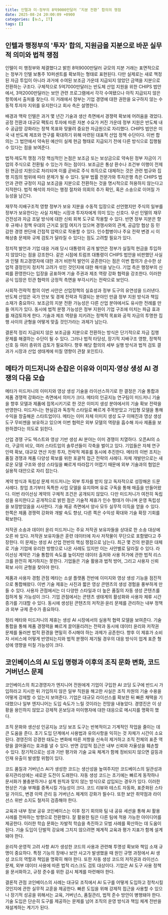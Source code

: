 ```yaml
---
title: 인텔과 미·정부의 8억9000만달러 ‘지분 전환’ 합의의 쟁점
date: 2025-08-24 20:00:09 +0900
categories: [뉴스, IT]
tags: []
---
```


## 인텔과 행정부의 '투자' 합의, 지원금을 지분으로 바꾼 실무적 의미와 법적 쟁점
인텔이 미 행정부와 체결했다고 밝힌 8억9000만달러 규모의 지분 거래는 표면적으로는 정부가 인텔 보통주 10퍼센트를 확보하는 형태로 표현된다. 다만 실제로는 새로 책정된 자금 투입이 아니라 과거에 수여된 보조금 가운데 지급되지 않았던 금액을 지분으로 전환하는 구조다. 구체적으로 5억7000만달러는 반도체 산업 지원을 위한 CHIPS 법안에서, 3억2000만달러는 보안 관련 프로그램에서 각각 수여됐으나 아직 지급되지 않은 항목에서 출처를 찾는다. 이 거래에서 정부는 기업 경영에 대한 권한을 요구하지 않는 수동적 투자자 지위를 유지한다고 회사 측은 설명한다.

배경과 맥락
인텔은 과거 몇 년간 기술과 생산 측면에서 경쟁력 확보에 어려움을 겪었다. 공정 전환과 대규모 팩토리 투자에 따른 자본 수요가 커진 가운데 정부 지원은 반도체 내수 공급망 강화라는 정책 목표와 맞물려 중요한 자금원으로 자리했다. CHIPS 법안은 미국 내 반도체 제조와 연구를 확대하기 위해 마련된 대표적 산업 정책 수단이다. 이번 합의는 그 법안에서 약속된 예산이 실제 현금 형태로 지급되기 전에 다른 방식으로 집행될 수 있다는 점을 보여준다.

법적·제도적 쟁점
가장 핵심적인 논점은 보조금 또는 보상금으로 약속된 정부 자금이 기업의 주식으로 전환될 수 있는가 하는 점이다. 보조금은 통상 환수나 조건부 이행이 전제된 현금성 지원으로 처리되며 이를 곧바로 주식 취득으로 대체하는 것은 관련 법규와 집행 지침의 범위에 따라 문제가 될 수 있다. 일부 법률 전문가와 투자은행 측은 CHIPS 법안과 관련 규정이 지급 보조금을 지분으로 전환하는 것을 명시적으로 허용하지 않는다고 지적한다. 법적 해석의 차이는 행정 절차와 의회의 추가 확인, 혹은 소송으로 이어질 가능성을 남긴다.

재무적·지배구조적 영향
정부가 보유 지분을 수동적 입장으로 선언했지만 주식의 일부를 정부가 보유한다는 사실 자체는 시장과 투자자에게 의미 있는 신호다. 우선 인텔의 재무 건전성과 자금 조달 방식에 대한 신뢰 회복 도구로 작용할 수 있다. 반면 정부 지분은 향후 규제나 정책 우대의 근거로 읽힐 여지가 있으며 경쟁사와의 관계, 공급망 협상 등 민감한 경영 판단에 간접적 압력으로 작용할 수 있다. 인수합병이나 주요 전략 변경 시 이해상충 문제와 규제 검토가 달라질 수 있다는 점도 고려할 필요가 있다.

정치적 발언과 기업 대응
거래 당시 대통령의 공개 발언은 정부가 실질적 현금을 투입하지 않았다는 점을 강조한다. 같은 시점에 트럼프 대통령이 CHIPS 법안을 비판했던 사실과 인텔 최고경영자에 대한 과거 비판적 발언이 공존한다는 점은 이번 합의가 순수한 상업적 결정인지 정치적 고려가 섞인 것인지에 대한 해석을 낳는다. 기업 측은 행정부의 신뢰를 환영한다는 입장을 공표하며 기술 주권과 제조 역량 강화 협력을 강조한다. 이러한 공식 입장은 민관 협력의 긍정적 측면을 부각시키는 전략으로 보인다.

사회적·전략적 함의
이번 사안은 산업정책의 실효성과 정부 도구의 유연성을 드러낸다. 반도체 산업은 국가 안보 및 경제 전략과 직결되는 분야인 만큼 정부 지원 방식과 책임 소재가 중요하다. 보조금의 지분 전환 가능성은 다른 산업 분야에서도 유사한 전례를 만들 여지가 있다. 동시에 법적 분쟁 가능성은 정부 지원이 기업 구조에 미치는 파급 효과를 재검토하게 한다. 기술과 제조 역량을 지키려는 정책적 목표와 공적 자금의 투명한 집행 사이의 균형을 어떻게 맞출 것인가라는 과제가 남는다.

결론적 정리
지급되지 않은 보조금을 지분으로 전환하는 방식은 단기적으로 자금 집행 문제를 해결하는 수단이 될 수 있다. 그러나 법적 타당성, 장기적 지배구조 영향, 정책적 신호 등 여러 층위의 검토가 필요하다. 향후 해당 합의의 세부 실행 방식과 법적 검토 결과가 시장과 산업 생태계에 미칠 영향이 관찰 포인트다.

## 메타가 미드저니와 손잡은 이유와 이미지·영상 생성 AI 경쟁의 다음 모습
메타가 미드저니의 이미지와 영상 생성 기술을 라이선스하기로 한 결정은 기술 통합과 제품 경쟁력 강화라는 측면에서 의미가 크다. 메타의 인공지능 연구팀이 미드저니 기술을 향후 모델과 제품에 접목시키기로 한 것은 이미지 생성 분야에서의 기술 확보 전략을 반영한다. 미드저니는 현실감과 독창적 스타일로 빠르게 주목받았고 가입형 모델을 통해 수익을 창출해온 스타트업이다. 메타는 이미 자체 이미지 생성 도구 이매진과 영상 생성 도구 무비젠을 보유하고 있으며 이번 협력은 외부 모델의 역량을 흡수해 자사 제품을 보완하겠다는 의도로 읽힌다.

산업 경쟁 구도
텍스트와 영상 기반 생성 AI 분야는 이미 경쟁이 치열하다. 오픈AI의 소라, 구글의 비오, 여러 스타트업의 솔루션들이 각축을 벌이고 있다. 기업들은 자체 연구 인력 확보, 대규모 연산 자원 투자, 전략적 제휴를 동시에 추진한다. 메타의 이번 조치는 품질 경쟁과 제품 다양성 확보를 위한 포괄적 접근 전략의 사례다. 자체 개발만으로는 새로운 모델 구조와 생성 스타일을 빠르게 따라잡기 어렵기 때문에 외부 기술과의 협업은 실용적 대안으로 자리 잡는다.

계약 방식과 독립성 문제
미드저니는 외부 투자를 받지 않고 독자적으로 성장해온 드문 사례다. 창업 초기부터 독특한 사업 모델을 유지하며 유료 구독을 통해 매출을 만들어왔다. 이번 라이선싱 계약의 구체적 조건은 공개되지 않았다. 다만 미드저니가 여전히 독립성을 유지한다고 공개적으로 밝힌 점은 기술적 제휴가 인수 형태가 아니며 운영 독립성을 보장받았음을 시사한다. 기술 제공 측면에서 양사 모두 실무적 이득을 얻을 수 있다. 한쪽은 제품 경쟁력 강화와 개발 속도 향상, 다른 쪽은 수익성 확대와 기술 확장 기회를 확보한다.

저작권 소송과 데이터 윤리
미드저니는 주요 저작권 보유자들을 상대로 한 소송 대상에 오른 바 있다. 저작권 보유자들은 훈련 데이터에 자사 저작물이 무단으로 포함됐다고 주장한다. 이 문제는 생성 AI 산업 전반의 핵심 쟁점으로 남는다. 최근 몇 건의 판결은 대체로 기술 기업에 유리한 방향으로 나온 사례도 있지만 이는 사안별로 달라질 수 있다. 라이선싱 계약은 기술 통합의 속도를 높이지만 데이터 출처와 사용 허가에 관한 법적 리스크를 완전히 제거하지는 못한다. 기업들은 기술 활용과 법적 방어, 그리고 사용자 신뢰 확보 사이 균형을 찾아야 한다.

제품과 사용자 경험 관점
메타는 소셜 플랫폼 전반에 이미지와 영상 생성 기능을 점진적으로 통합해왔다. 이번 기술 제휴는 사진과 짧은 영상 콘텐츠의 생성 경험을 풍부하게 만들 수 있다. 사용자 관점에서는 더 다양한 스타일과 더 높은 품질의 자동 생성 콘텐츠를 접하게 될 가능성이 크다. 기업 관점에서는 콘텐츠 생태계의 활성화와 사용자 체류 시간 증가를 기대할 수 있다. 동시에 생성된 콘텐츠의 저작권·윤리 문제를 관리하는 내부 정책과 외부 규제 준수가 중요하다.

정리
메타와 미드저니의 제휴는 생성 AI 시장에서의 실용적 협력 모델을 보여준다. 기술 통합을 통해 제품 경쟁력을 빠르게 끌어올리려는 전략과 동시에 데이터 윤리와 저작권 문제를 둘러싼 법적 환경을 면밀히 주시해야 하는 과제가 공존한다. 향후 이 제휴가 소비자 서비스에 어떻게 반영되는지와 법적 분쟁이 제기될 경우의 대응 방식이 업계 표준 형성에 영향을 미칠 가능성이 크다.

## 코인베이스의 AI 도입 명령과 이후의 조직 문화 변화, 코드 거버넌스 문제
코인베이스의 최고경영자가 엔지니어 전원에게 기업이 구입한 AI 코딩 도구에 반드시 가입하라고 지시한 뒤 가입하지 않은 일부 직원을 해고한 사실은 조직 차원의 기술 수용을 어떻게 강제할 수 있는지 보여준다. 기업은 대규모 라이선스를 확보한 뒤 빠른 채택을 기대했으나 일부 엔지니어는 도입 속도가 느릴 것이라는 전망을 내놓았다. 경영진은 이 상황을 용인하지 않았고 강제적 온보딩과 미이행자에 대한 대응으로 메시지를 명확히 했다.

조직 문화와 생산성
인공지능 코딩 보조 도구는 반복적이고 기계적인 작업을 줄이는 데 큰 도움을 준다. 초기 도입 단계에서 사용법과 유의사항을 익히는 것 자체가 시간이 소요된다. 경영진의 강경한 태도는 변화에 따른 저항을 신속히 제거하고 조직 전체의 표준 역량을 끌어올리는 효과를 낼 수 있다. 반면 강압적 접근은 내부 신뢰와 자율성을 훼손할 수 있다. 장기적으로는 성과 기반 평가와 기술 교육 체계가 함께 정비되지 않으면 갈등과 인재 유출이 발생할 위험이 있다.

코드 품질과 거버넌스
AI가 생성한 코드는 생산성을 높여주지만 코드베이스의 일관성과 유지관리성에는 새로운 도전이 도래한다. 자동 생성 코드는 초기에는 빠르게 동작하나 문서화가 불충분하거나 설계 원칙과 맞지 않는 방식으로 삽입되는 경우가 있다. 이러한 현상은 기술 부채를 증폭시킬 가능성이 크다. 코드 리뷰와 테스트 자동화, 표준화된 스타일 가이드, 변경 이력 관리 등 거버넌스 체계의 강화가 필수다. 또한 보안 취약점과 라이선스 위반 소지도 철저히 검증해야 한다.

교육과 내부 정보 공유
코인베이스는 이후 정기 회의와 팀 내 공유 세션을 통해 AI 활용 사례를 전파하는 방향으로 전환했다. 잘 활용한 팀은 다른 팀에 적용 가능한 아이디어를 제공한다. 이러한 학습 문화는 자발적 학습을 촉진하고 모범 사례를 확산하는 데 도움이 된다. 기술 도입이 단발적 강요에 그치지 않으려면 체계적 교육과 평가 지표가 함께 설계돼야 한다.

윤리적·운영적 고려 사항
AI가 생성한 코드의 사용과 관련해 투명성 확보와 책임 소재 규명이 중요하다. 특정 기능의 장애나 보안 사고가 발생했을 때 원인 규명 과정에서 AI 생성 코드의 역할과 책임을 명확히 해야 한다. 또한 자동 생성 코드의 저작권과 라이선스 문제, 외부 데이터 사용에 따른 법적 리스크도 검토 대상이다. 기업은 AI 도구 사용 정책을 문서화하고, 규정 준수를 위한 감시 체계를 마련해야 한다.

결론적 관점
코인베이스의 사례는 대규모 조직에서 AI 도구를 어떻게 도입하고 정착시킬 것인지에 관한 실무적 교훈을 제공한다. 빠른 도입을 위해 강제적 접근을 사용할 수 있으나 장기적 성공을 위해서는 교육, 거버넌스, 품질관리, 법적 준수 방안이 병행돼야 한다. 기술 도입은 단순히 도구를 제공하는 문제를 넘어 조직의 운영 방식과 책임 체계 전반을 재설계하는 계기가 된다.